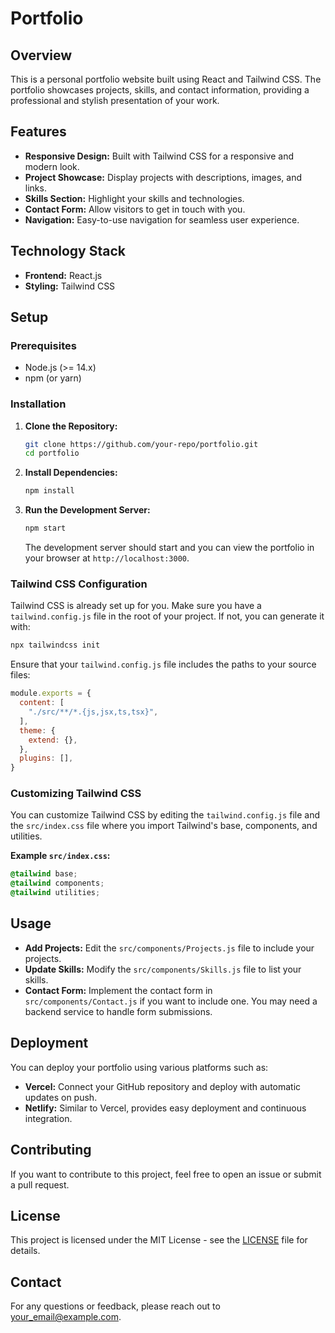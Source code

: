 
# Portfolio

## Overview

This is a personal portfolio website built using React and Tailwind CSS. The portfolio showcases projects, skills, and contact information, providing a professional and stylish presentation of your work.

## Features

- **Responsive Design:** Built with Tailwind CSS for a responsive and modern look.
- **Project Showcase:** Display projects with descriptions, images, and links.
- **Skills Section:** Highlight your skills and technologies.
- **Contact Form:** Allow visitors to get in touch with you.
- **Navigation:** Easy-to-use navigation for seamless user experience.

## Technology Stack

- **Frontend:** React.js
- **Styling:** Tailwind CSS

## Setup

### Prerequisites

- Node.js (>= 14.x)
- npm (or yarn)

### Installation

1. **Clone the Repository:**

   ```bash
   git clone https://github.com/your-repo/portfolio.git
   cd portfolio
   ```

2. **Install Dependencies:**

   ```bash
   npm install
   ```

3. **Run the Development Server:**

   ```bash
   npm start
   ```

   The development server should start and you can view the portfolio in your browser at `http://localhost:3000`.

### Tailwind CSS Configuration

Tailwind CSS is already set up for you. Make sure you have a `tailwind.config.js` file in the root of your project. If not, you can generate it with:

```bash
npx tailwindcss init
```

Ensure that your `tailwind.config.js` file includes the paths to your source files:

```javascript
module.exports = {
  content: [
    "./src/**/*.{js,jsx,ts,tsx}",
  ],
  theme: {
    extend: {},
  },
  plugins: [],
}
```

### Customizing Tailwind CSS

You can customize Tailwind CSS by editing the `tailwind.config.js` file and the `src/index.css` file where you import Tailwind's base, components, and utilities.

**Example `src/index.css`:**

```css
@tailwind base;
@tailwind components;
@tailwind utilities;
```

## Usage

- **Add Projects:** Edit the `src/components/Projects.js` file to include your projects.
- **Update Skills:** Modify the `src/components/Skills.js` file to list your skills.
- **Contact Form:** Implement the contact form in `src/components/Contact.js` if you want to include one. You may need a backend service to handle form submissions.

## Deployment

You can deploy your portfolio using various platforms such as:

- **Vercel:** Connect your GitHub repository and deploy with automatic updates on push.
- **Netlify:** Similar to Vercel, provides easy deployment and continuous integration.

## Contributing

If you want to contribute to this project, feel free to open an issue or submit a pull request.

## License

This project is licensed under the MIT License - see the [LICENSE](LICENSE) file for details.

## Contact

For any questions or feedback, please reach out to [your_email@example.com](mailto:your_email@example.com).
